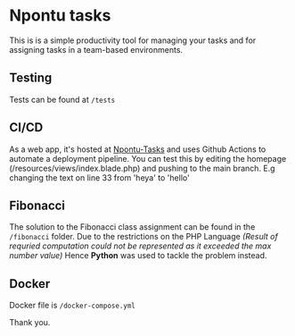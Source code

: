 # Npontu tasks
This is is a simple productivity tool for managing your
tasks and for assigning tasks in a team-based environments.

## Testing
Tests can be found at `/tests`

## CI/CD
As a web app, it's hosted at [Npontu-Tasks](https://software.nupsgknust.org)
and uses Github Actions to automate a deployment pipeline.
You can test this by editing the homepage (/resources/views/index.blade.php) and 
pushing to the main branch.
E.g changing the text on line 33 from 'heya' to 'hello'

## Fibonacci
The solution to the Fibonacci class assignment can
be found in the `/fibonacci` folder. Due to the restrictions on the PHP Language 
*(Result of requried computation could not be represented as it exceeded the max number value)*
Hence **Python** was used to tackle the problem instead.

## Docker
Docker file is `/docker-compose.yml`


Thank you.
